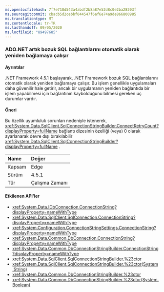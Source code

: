 ```yaml
---
ms.openlocfilehash: 7f7e718d543a4abdf2b8a87e52d8c0e2ba28203f
ms.sourcegitcommit: cbacb5d2cebbf044547f6af6e74a9de866800985
ms.translationtype: MT
ms.contentlocale: tr-TR
ms.lasthandoff: 09/05/2020
ms.locfileid: "89497685"
---
```

### <a name="adonet-now-attempts-to-automatically-reconnect-broken-sql-connections"></a>ADO.NET artık bozuk SQL bağlantılarını otomatik olarak yeniden bağlamaya çalışır

#### <a name="details"></a>Ayrıntılar

.NET Framework 4.5.1 başlayarak, .NET Framework bozuk SQL bağlantılarını otomatik olarak yeniden bağlamaya çalışır. Bu işlem genellikle uygulamaları daha güvenilir hale getirir, ancak bir uygulamanın yeniden bağlantıda bir işlem yapabilmesi için bağlantının kaybolduğunu bilmesi gereken uç durumlar vardır.

#### <a name="suggestion"></a>Öneri

Bu özellik uyumluluk sorunları nedeniyle istenerek, <xref:System.Data.SqlClient.SqlConnectionStringBuilder.ConnectRetryCount?displayProperty=fullName> bağlantı dizesinin özelliği (veya) 0 olarak ayarlanarak devre dışı bırakılabilir <xref:System.Data.SqlClient.SqlConnectionStringBuilder?displayProperty=fullName> .

| Name    | Değer       |
|:--------|:------------|
| Kapsam   |Edge|
|Sürüm|4.5.1|
|Tür|Çalışma Zamanı|

#### <a name="affected-apis"></a>Etkilenen API’ler

- <xref:System.Data.IDbConnection.ConnectionString?displayProperty=nameWithType>
- <xref:System.Data.SqlClient.SqlConnection.ConnectionString?displayProperty=nameWithType>
- <xref:System.Configuration.ConnectionStringSettings.ConnectionString?displayProperty=nameWithType>
- <xref:System.Data.Common.DbConnection.ConnectionString?displayProperty=nameWithType>
- <xref:System.Data.Common.DbConnectionStringBuilder.ConnectionString?displayProperty=nameWithType>
- <xref:System.Data.SqlClient.SqlConnectionStringBuilder.%23ctor>
- <xref:System.Data.SqlClient.SqlConnectionStringBuilder.%23ctor(System.String)>
- <xref:System.Data.Common.DbConnectionStringBuilder.%23ctor>
- <xref:System.Data.Common.DbConnectionStringBuilder.%23ctor(System.Boolean)>

<!--

#### Affected APIs

- `P:System.Data.IDbConnection.ConnectionString`
- `P:System.Data.SqlClient.SqlConnection.ConnectionString`
- `P:System.Configuration.ConnectionStringSettings.ConnectionString`
- `P:System.Data.Common.DbConnection.ConnectionString`
- `P:System.Data.Common.DbConnectionStringBuilder.ConnectionString`
- `M:System.Data.SqlClient.SqlConnectionStringBuilder.#ctor`
- `M:System.Data.SqlClient.SqlConnectionStringBuilder.#ctor(System.String)`
- `M:System.Data.Common.DbConnectionStringBuilder.#ctor`
- `M:System.Data.Common.DbConnectionStringBuilder.#ctor(System.Boolean)`

-->
